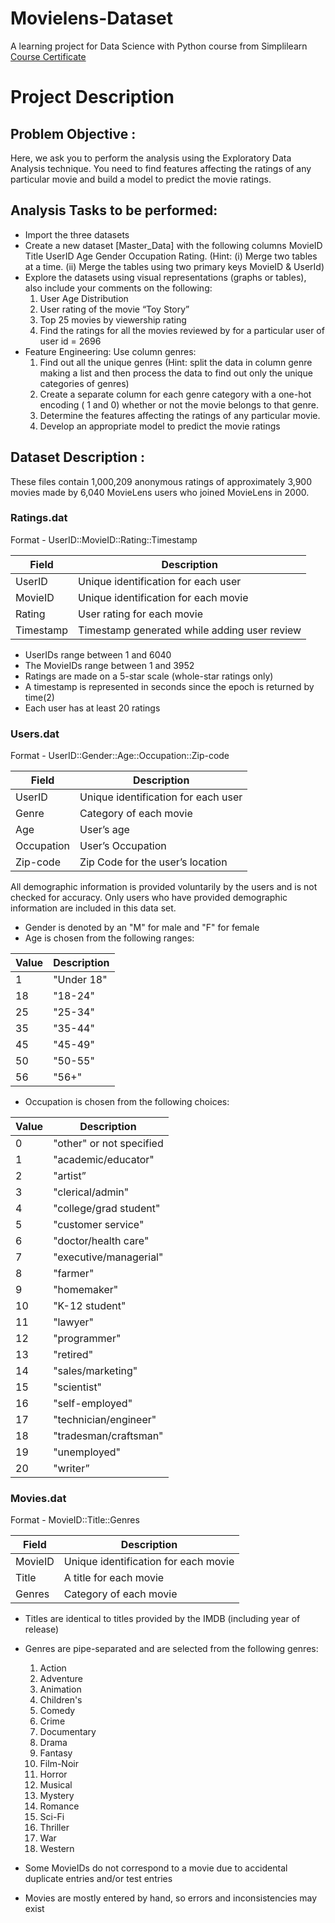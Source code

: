 # Movielens-Dataset
A learning project for Data Science with Python course from Simplilearn
[Course Certificate](https://certificates.simplicdn.net/share/1293733.pdf)

# Project Description

## Problem Objective :
Here, we ask you to perform the analysis using the Exploratory Data Analysis technique. You need
to find features affecting the ratings of any particular movie and build a model to predict the movie
ratings.

## Analysis Tasks to be performed:
* Import the three datasets
* Create a new dataset [Master_Data] with the following columns MovieID Title UserID Age Gender
Occupation Rating. (Hint: (i) Merge two tables at a time. (ii) Merge the tables using two primary keys MovieID & UserId)
* Explore the datasets using visual representations (graphs or tables), also include your comments on the following:
  1. User Age Distribution
  2. User rating of the movie “Toy Story”
  3. Top 25 movies by viewership rating
  4. Find the ratings for all the movies reviewed by for a particular user of user id = 2696
* Feature Engineering:
Use column genres:
  1. Find out all the unique genres (Hint: split the data in column genre making a list and then
process the data to find out only the unique categories of genres)
  2. Create a separate column for each genre category with a one-hot encoding ( 1 and 0) whether or not the movie belongs to that genre.
  3. Determine the features affecting the ratings of any particular movie.
  4. Develop an appropriate model to predict the movie ratings

## Dataset Description :
These files contain 1,000,209 anonymous ratings of approximately 3,900 movies made by 6,040
MovieLens users who joined MovieLens in 2000.

### Ratings.dat
Format - UserID::MovieID::Rating::Timestamp

| Field       | Description                                  |
|-------------|----------------------------------------------|
| UserID      | Unique identification for each user          |
| MovieID     | Unique identification for each movie         |
| Rating      | User rating for each movie                   |
| Timestamp   | Timestamp generated while adding user review |

* UserIDs range between 1 and 6040
* The MovieIDs range between 1 and 3952
* Ratings are made on a 5-star scale (whole-star ratings only)
* A timestamp is represented in seconds since the epoch is returned by time(2)
* Each user has at least 20 ratings

### Users.dat
Format - UserID::Gender::Age::Occupation::Zip-code

| Field        | Description                                  |
|--------------|----------------------------------------------|
| UserID       | Unique identification for each user          |
| Genre        | Category of each movie                       |
| Age          | User’s age                                   |
| Occupation   | User’s Occupation                            |
| Zip-code     | Zip Code for the user’s location             |

All demographic information is provided voluntarily by the users and is not checked for accuracy.
Only users who have provided demographic information are included in this data set.

* Gender is denoted by an "M" for male and "F" for female
* Age is chosen from the following ranges:

| Value | Description    |
|-------|----------------|
| 1     | "Under 18"     |
| 18    | "18-24"        |
| 25    | "25-34"        |
| 35    | "35-44"        |
| 45    | "45-49"        |
| 50    | "50-55"        |
| 56    | "56+"          |

* Occupation is chosen from the following choices:

| Value | Description
|-------|----------------------------|
| 0     | "other" or not specified   |
| 1     | "academic/educator"        |
| 2     | "artist”                   |
| 3     | "clerical/admin"           |
| 4     | "college/grad student"     |
| 5     | "customer service"         |
| 6     | "doctor/health care"       |
| 7     | "executive/managerial"     |
| 8     | "farmer"                   |
| 9     | "homemaker"                |
| 10    | "K-12 student"             |
| 11    | "lawyer"                   |
| 12    | "programmer"               |
| 13    | "retired"                  |
| 14    | "sales/marketing"          |
| 15    | "scientist"                |
| 16    | "self-employed"            |
| 17    | "technician/engineer"      |
| 18    | "tradesman/craftsman"      |
| 19    | "unemployed"               |
| 20    | "writer”                   |


### Movies.dat
Format - MovieID::Title::Genres

| Field       | Description                                  |
|-------------|----------------------------------------------|
| MovieID     | Unique identification for each movie         |
| Title       | A title for each movie                       |
| Genres      | Category of each movie                       |


* Titles are identical to titles provided by the IMDB (including year of release)
* Genres are pipe-separated and are selected from the following genres:
  1. Action
  2. Adventure
  3. Animation
  4. Children's
  5. Comedy
  6. Crime
  7. Documentary
  8. Drama
  9. Fantasy
  10. Film-Noir
  11. Horror
  12. Musical
  13. Mystery
  14. Romance
  15. Sci-Fi
  16. Thriller
  17. War
  18. Western

* Some MovieIDs do not correspond to a movie due to accidental duplicate entries and/or test entries
* Movies are mostly entered by hand, so errors and inconsistencies may exist
